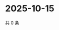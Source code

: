 # 2025-10-15

共 0 条

<!-- BEGIN ZHIHUQUESTIONS -->
<!-- 最后更新时间 Wed Oct 15 2025 13:11:47 GMT+0800 (China Standard Time) -->

<!-- END ZHIHUQUESTIONS -->
